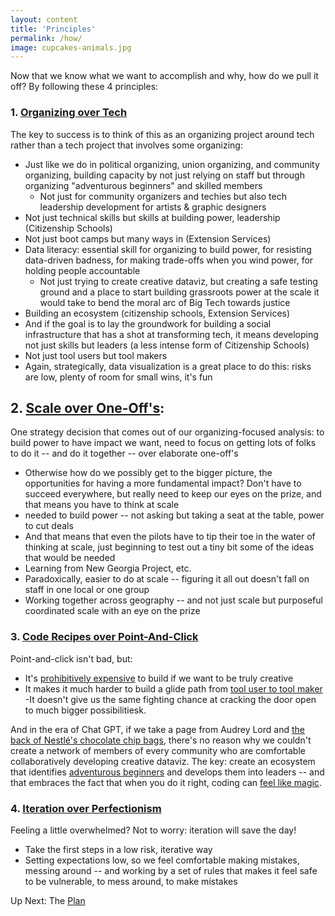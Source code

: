 ```yaml
---
layout: content
title: 'Principles'
permalink: /how/
image: cupcakes-animals.jpg
---
```



Now that we know what we want to accomplish and why, how do we pull it off? By following these 4 principles:

### 1. [Organizing over Tech](/pages/how/organizing/organizing.html)

The key to success is to think of this as an organizing project around tech rather than a tech project that involves some organizing:
- Just like we do in political organizing, union organizing, and community organizing, building capacity by not just relying on staff but through organizing "adventurous beginners" and skilled members
  - Not just for community organizers and techies but also tech leadership development for artists & graphic designers
- Not just technical skills but skills at building power, leadership (Citizenship Schools)
- Not just boot camps but many ways in (Extension Services)
- Data literacy: essential skill for organizing to build power, for resisting data-driven badness, for making trade-offs when you wind power, for holding people accountable
  - Not just trying to create creative dataviz, but creating a safe testing ground and a place to start building grassroots power at the scale it would take to bend the moral arc of Big Tech towards justice
- Building an ecosystem (citizenship schools, Extension Services)
- And if the goal is to lay the groundwork for building a social infrastructure that has a shot at transforming tech, it means developing not just skills but leaders (a less intense form of Citizenship Schools)
- Not just tool users but tool makers
- Again, strategically, data visualization is a great place to do this: risks are low, plenty of room for small wins, it's fun

## 2. [Scale over One-Off's](/pages/how/scale/scale.html):  

One strategy decision that comes out of our organizing-focused analysis:  to build power to have impact we want, need to focus on getting lots of folks to do it -- and do it together -- over elaborate one-off's
  - Otherwise how do we possibly get to the bigger picture, the opportunities for having a more fundamental impact? Don't have to succeed everywhere, but really need to keep our eyes on the prize, and that means you have to think at scale
  - needed to build power -- not asking but taking a seat at the table, power to cut deals
  - And that means that even the pilots have to tip their toe in the water of thinking at scale, just beginning to test out a tiny bit some of the ideas that would be needed
  - Learning from New Georgia Project, etc.
  - Paradoxically, easier to do at scale -- figuring it all out doesn't fall on staff in one local or one group
  - Working together across geography -- and not just scale but purposeful coordinated scale with an eye on the prize


### 3. [Code Recipes over Point-And-Click](/pages/how/coding-writing/coding-writing.html)

Point-and-click isn't bad, but:
-  It's [prohibitively expensive]() to build if we want to be truly creative
- It makes it much harder to build a glide path from [tool user to tool maker]()
-It doesn't give us the same fighting chance at cracking the door open to much bigger possibilitiesk.

And in the era of Chat GPT, if we take a page from Audrey Lord and [the back of Nestlé's chocolate chip bags](), there's no reason why we couldn't create a network of members of every community who are comfortable collaboratively developing creative dataviz. The key: create an ecosystem that identifies [adventurous beginners]() and develops them into leaders -- and that embraces the fact that when you do it right, coding can [feel like magic]().

### 4. [Iteration over Perfectionism](/pages/how/iteration/iteration.html)

Feeling a little overwhelmed? Not to worry: iteration will save the day!
- Take the first steps in a low risk, iterative way
- Setting expectations low, so we feel comfortable making mistakes, messing around -- and working by a set of rules that makes it feel safe to be vulnerable, to mess around, to make mistakes


Up Next:  The [Plan](../plan/) 

